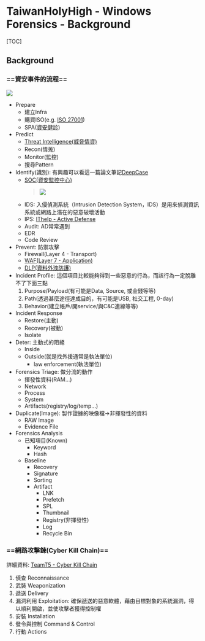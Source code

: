 # TaiwanHolyHigh - Windows Forensics - Background
[TOC]

## Background
### ==資安事件的流程==
![](https://hackmd.io/_uploads/BkbVWYmz6.png)
* Prepare
    * 建立Infra
    * 購買ISO(e.g. [ISO 27001](https://www.tsg.com.tw/blog-detail10-248-0-iso27001.htm))
    * SPA([資安健診](https://www.issdu.com.tw/service/9-shc))
* Predict
    * [Threat Intelligence(威脅情資)](https://www.informationsecurity.com.tw/article/article_detail.aspx?aid=8376)
    * Recon(情蒐)
    * Monitor(監控)
    * 搜尋Pattern
* Identify(識別): 有興趣可以看這一篇論文筆記[DeepCase](https://hackmd.io/@SBK6401/BJuCGSnAo)
    * [SOC(資安監控中心)](https://www.freedom.net.tw/ict-insight/security/siem-vs-soc.html)
        > ![](https://www.freedom.net.tw/images/article/caption/siem%20vs%20soc.jpg)
    * IDS: 入侵偵測系統（Intrusion Detection System，IDS）是用來偵測資訊系統或網路上潛在的惡意破壞活動
    * IPS: [IThelp - Active Defense](https://www.ithome.com.tw/tech/28712)
    * Audit: AD常常遇到
    * EDR
    * Code Review
* Prevent: 防禦攻擊
    * Firewall(Layer 4 - Transport)
    * [WAF(Layer 7 - Application)](https://www.oracle.com/tw/security/cloud-security/what-is-waf/)
    * [DLP(資料外洩防護)](https://www.mikotek.com.tw/dlp/)
* Incident Profile: 這個項目比較能夠得到一些惡意的行為，而該行為一定脫離不了下面三點
    1. Purpose/Payload(有可能是Data, Source, 或金錢等等)
    2. Path(透過甚麼途徑達成目的，有可能是USB, 社交工程, 0-day)
    3. Behavior(建立帳戶/開service/與C&C連線等等)
* Incident Response
    * Restore(主動)
    * Recovery(被動)
    * Isolate
* Deter: 主動式的阻絕
    * Inside
    * Outside(就是找外援通常是執法單位)
        * law enforcement(執法單位)
* Forensics Triage: 做分流的動作
    * 揮發性資料(RAM...)
    * Network
    * Process
    * System
    * Artifacts(registry/log/temp...)
* Duplicate(Image): 製作證據的映像檔$\to$非揮發性的資料
    * RAW Image
    * Evidence File
* Forensics Analysis
    * 已知項目(Known)
        * Keyword
        * Hash
    * Baseline
        * Recovery
        * Signature
        * Sorting
        * Artifact
            * LNK
            * Prefetch
            * SPL
            * Thumbnail
            * Registry(非揮發性)
            * Log
            * Recycle Bin
### ==網路攻擊鍊(Cyber Kill Chain)==
詳細資料: [TeamT5 - Cyber Kill Chain](https://teamt5.org/tw/posts/what-is-cyber-kill-chain/)
1. 偵查 Reconnaissance
2. 武裝 Weaponization
3. 遞送 Delivery
4. 漏洞利用 Exploitation: 確保遞送的惡意軟體，藉由目標對象的系統漏洞，得以順利開啟，並使攻擊者獲得控制權
5. 安裝 Installation
6. 發令與控制 Command & Control
7. 行動 Actions